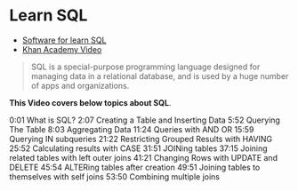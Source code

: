 # Learn SQL

* [Software for learn SQL](https://www.khanacademy.org/computer-programming/new/sql)
* [Khan Academy Video](https://www.youtube.com/watch?v=7Vtl2WggqOg)

> SQL is a special-purpose programming language designed for managing data in a relational database, and is used by a huge number of apps and organizations. 

**This Video covers below topics about SQL**.

0:01 What is SQL?
2:07 Creating a Table and Inserting Data
5:52 Querying The Table
8:03 Aggregating Data
11:24 Queries with AND OR
15:59 Querying IN subqueries
21:22 Restricting Grouped Results with HAVING
25:52 Calculating results with CASE
31:51 JOINing tables
37:15 Joining related tables with left outer joins
41:21 Changing Rows with UPDATE and DELETE
45:54 ALTERing tables after creation
49:51 Joining tables to themselves with self joins
53:50 Combining multiple joins